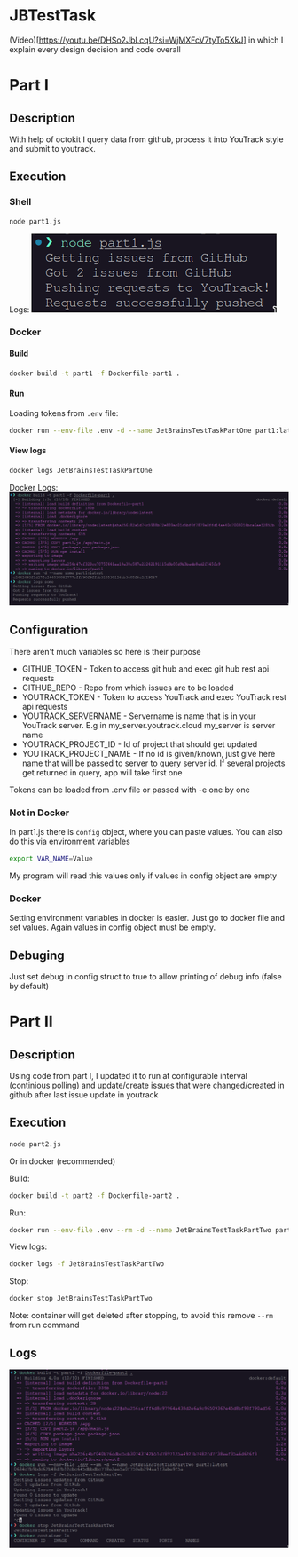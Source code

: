 # JBTestTask

(Video)[https://youtu.be/DHSo2JbLcqU?si=WjMXFcV7tyTo5XkJ] in which I explain every design decision and code overall

# Part I

## Description

With help of octokit I query data from github, process it into YouTrack style and submit to youtrack.

## Execution

### Shell

```sh
node part1.js
```

Logs:
![oops, idk what happened, image should be here](/images/part1_logs.png "Part 1 Logs")

### Docker

#### Build

```sh
docker build -t part1 -f Dockerfile-part1 .
```

#### Run
Loading tokens from `.env` file:
```sh
docker run --env-file .env -d --name JetBrainsTestTaskPartOne part1:latest
```

#### View logs
```sh
docker logs JetBrainsTestTaskPartOne
```

Docker Logs:
![oops, idk what happened, image should be here](/images/part1_docker_logs.png "Part 1 Docker Logs")


## Configuration

There aren't much variables so here is their purpose

 - GITHUB_TOKEN - Token to access git hub and exec git hub rest api requests
 - GITHUB_REPO - Repo from which issues are to be loaded
 - YOUTRACK_TOKEN - Token to access YouTrack and exec YouTrack rest api requests
 - YOUTRACK_SERVERNAME - Servername is name that is in your YouTrack server. E.g in my_server.youtrack.cloud my_server is server name
 - YOUTRACK_PROJECT_ID - Id of project that should get updated
 - YOUTRACK_PROJECT_NAME - If no id is given/known, just give here name that will be passed to server to query server id. If several projects get returned in query, app will take first one

Tokens can be loaded from .env file or passed with -e one by one

### Not in Docker

In part1.js there is `config` object, where you can paste values. You can also do this via environment variables
```sh
export VAR_NAME=Value
```
My program will read this values only if values in config object are empty

### Docker

Setting environment variables in docker is easier. Just go to docker file and set values. Again values in config object must be empty.

## Debuging

Just set debug in config struct to true to allow printing of debug info (false by default)

# Part II

## Description

Using code from part I, I updated it to run at configurable interval (continious polling) and update/create issues that were changed/created in github after last issue update in youtrack

## Execution

```sh
node part2.js
```

Or in docker (recommended)

Build:
```sh
docker build -t part2 -f Dockerfile-part2 .
```
Run:
```sh
docker run --env-file .env --rm -d --name JetBrainsTestTaskPartTwo part2:latest
```
View logs:
```sh
docker logs -f JetBrainsTestTaskPartTwo
```
Stop:
```sh
docker stop JetBrainsTestTaskPartTwo
```
Note: container will get deleted after stopping, to avoid this remove `--rm` from run command

## Logs

![oops, idk what happened, image should be here](/images/part2_docker_logs.png "Part 2 Docker Logs")